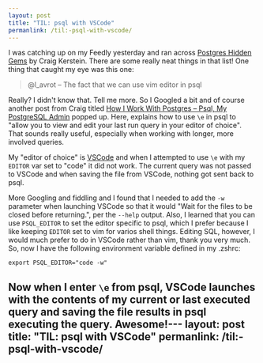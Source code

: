 ```yaml
---
layout: post
title: "TIL: psql with VSCode"
permanlink: /til:-psql-with-vscode/
---
```


I was catching up on my Feedly yesterday and ran across [Postgres Hidden Gems](http://www.craigkerstiens.com/2018/01/31/postgres-hidden-gems/) by Craig Kerstein.  There are some really neat things in that list!
One thing that caught my eye was this one:

> @l_avrot – The fact that we can use vim editor in psql

Really?  I didn't know that.  Tell me more.  So I Googled a bit and of course another post from Craig titled [How I Work With Postgres – Psql, My PostgreSQL Admin](http://www.craigkerstiens.com/2013/02/13/How-I-Work-With-Postgres/) popped up.  Here, explains how to use `\e` in psql to "allow you to view and edit your last run query in your editor of choice".  That sounds really useful, especially when working with longer, more involved queries.

My "editor of choice" is [VSCode](https://code.visualstudio.com/) and when I attempted to use `\e` with my `EDITOR` var set to "code" it did not work.  The current query was not passed to VSCode and when saving the file from VSCode, nothing got sent back to psql.

More Googling and fiddling and I found that I needed to add the `-w` parameter when launching VSCode so that it would "Wait for the files to be closed before returning.", per the `--help` output.  Also, I learned that you can use `PSQL_EDITOR` to set the editor specific to psql, which I prefer because I like keeping `EDITOR` set to vim for varios shell things.  Editing SQL, however, I would much prefer to do in VSCode rather than vim, thank you very much.  So, now I have the following environment variable defined in my .zshrc:

```
export PSQL_EDITOR="code -w"
```

Now when I enter `\e` from psql, VSCode launches with the contents of my current or last executed query and saving the file results in psql executing the query.  Awesome!---
layout: post
title: "TIL: psql with VSCode"
permanlink: /til:-psql-with-vscode/
---

